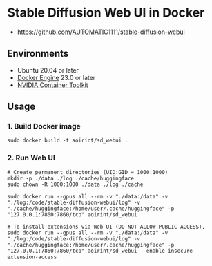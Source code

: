 # Stable Diffusion Web UI in Docker

- <https://github.com/AUTOMATIC1111/stable-diffusion-webui>

## Environments

- Ubuntu 20.04 or later
- [Docker Engine](https://docs.docker.com/engine/install/ubuntu/) 23.0 or later
- [NVIDIA Container Toolkit](https://docs.nvidia.com/datacenter/cloud-native/container-toolkit/install-guide.html)

## Usage
### 1. Build Docker image

```shell
sudo docker build -t aoirint/sd_webui .
```

### 2. Run Web UI

```shell
# Create permanent directories (UID:GID = 1000:1000)
mkdir -p ./data ./log ./cache/huggingface
sudo chown -R 1000:1000 ./data ./log ./cache

sudo docker run --gpus all --rm -v "./data:/data" -v "./log:/code/stable-diffusion-webui/log" -v "./cache/huggingface:/home/user/.cache/huggingface" -p "127.0.0.1:7860:7860/tcp" aoirint/sd_webui

# To install extensions via Web UI (DO NOT ALLOW PUBLIC ACCESS),
sudo docker run --gpus all --rm -v "./data:/data" -v "./log:/code/stable-diffusion-webui/log" -v "./cache/huggingface:/home/user/.cache/huggingface" -p "127.0.0.1:7860:7860/tcp" aoirint/sd_webui --enable-insecure-extension-access
```
